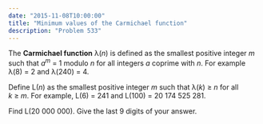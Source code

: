 ```yaml
---
date: "2015-11-08T10:00:00"
title: "Minimum values of the Carmichael function"
description: "Problem 533"
---
```


<p>The <b>Carmichael function</b> λ(<var>n</var>) is defined as the smallest positive integer <var>m</var> such that <var>a<sup>m</sup></var> = 1 modulo <var>n</var> for all integers <var>a</var> coprime with <var>n</var>.
For example λ(8) = 2 and λ(240) = 4.</p>
<p>Define L(<var>n</var>) as the smallest positive integer <var>m</var> such that λ(<var>k</var>) ≥ <var>n</var> for all <var>k</var> ≥ <var>m</var>.
For example, L(6) = 241 and L(100) = 20 174 525 281.</p>
<p>Find L(20 000 000). Give the last 9 digits of your answer.</p>

